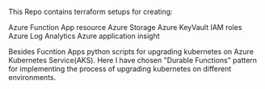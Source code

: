 This Repo contains terraform setups for creating:

Azure Function App resource
Azure Storage
Azure KeyVault
IAM roles
Azure Log Analytics
Azure application insight

Besides Fucntion Apps python scripts for upgrading kubernetes on Azure Kubernetes Service(AKS).
Here I have chosen "Durable Functions" pattern for implementing the process of upgrading kubernetes on different environments.
